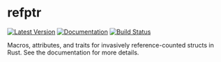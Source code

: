 # refptr

[![Latest Version](https://img.shields.io/crates/v/refptr.svg)](https://crates.io/crates/refptr)
[![Documentation](https://docs.rs/refptr/badge.svg)](https://docs.rs/refptr)
[![Build Status](https://travis-ci.org/mystor/refptr.svg?branch=master)](https://travis-ci.org/mystor/refptr)

Macros, attributes, and traits for invasively reference-counted structs in Rust.
See the documentation for more details.
